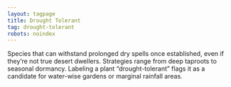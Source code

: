 ```yaml
---
layout: tagpage
title: Drought Tolerant
tag: drought-tolerant
robots: noindex
---
```


Species that can withstand prolonged dry spells once established, even if they’re not true desert dwellers. Strategies range from deep taproots to seasonal dormancy. Labeling a plant “drought-tolerant” flags it as a candidate for water-wise gardens or marginal rainfall areas.
